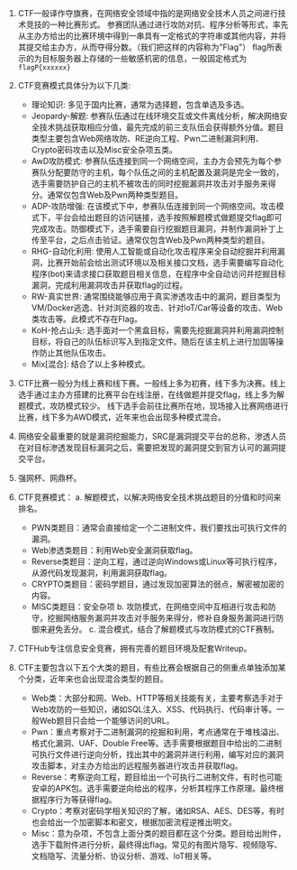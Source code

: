  1. CTF一般译作夺旗赛，在网络安全领域中指的是网络安全技术人员之间进行技术竞技的一种比赛形式。
   参赛团队通过进行攻防对抗、程序分析等形式，率先从主办方给出的比赛环境中得到一串具有一定格式的字符串或其他内容，并将其提交给主办方，从而夺得分数。（我们把这样的内容称为"Flag"）
   flag所表示的为目标服务器上存储的一些敏感机密的信息，一般固定格式为`flagP{xxxxxx}`

2. CTF竞赛模式具体分为以下几类:
   - 理论知识: 多见于国内比赛，通常为选择题，包含单选及多选。
   - Jeopardy-解题: 参赛队伍通过在线环境交互或文件离线分析，解决网络安全技术挑战获取相应分值，最先完成的前三支队伍会获得额外分值。题目类型主要包含Web网络攻防、RE逆向工程、Pwn二进制漏洞利用、Crypto密码攻击以及Misc安全杂项五类。
   - AwD攻防模式: 参赛队伍连接到同一个网络空间，主办方会预先为每个参赛队分配要防守的主机，每个队伍之间的主机配置及漏洞是完全一致的，选手需要防护自己的主机不被攻击的同时挖掘漏洞并攻击对手服务来得分。通常仅包含Web及Pwn两种类型题目。
   - ADP-攻防增强: 在该模式下中，参赛队伍连接到同一个网络空间。攻击模式下，平台会给出题目的访问链接，选手按照解题模式做题提交flag即可完成攻击。防御模式下，选手需要自行挖掘题目漏洞，并制作漏洞补丁上传至平台，之后点击验证。通常仅包含Web及Pwn两种类型的题目。
   - RHG-自动化利用: 使用人工智能或自动化攻击程序来全自动挖掘并利用漏洞，比赛开始前会给出测试环境以及相关接口文档，选手需要编写自动化程序(bot)来请求接口获取题目相关信息，在程序中全自动访问并挖掘目标漏洞，完成利用漏洞攻击并获取flag的过程。
   - RW-真实世界: 通常围绕能够应用于真实渗透攻击中的漏洞，题目类型为VM/Docker逃逸、针对浏览器的攻击、针对loT/Car等设备的攻击、Web类攻击等。此模式不存在Flag。
   - KoH-抢占山头: 选手面对一个黑盒目标，需要先挖掘漏洞并利用漏洞控制目标，将自己的队伍标识写入到指定文件。随后在该主机上进行加固等操作防止其他队伍攻击。
   - Mix[混合]: 结合了以上多种模式。

3. CTF比赛一般分为线上赛和线下赛。一般线上多为初赛，线下多为决赛。线上选手通过主办方搭建的比赛平台在线注册，在线做题并提交flag，线上多为解题模式，攻防模式较少。
   线下选手会前往比赛所在地，现场接入比赛网络进行比赛，线下多为AWD模式，近年来也会出现多种模式混合。

4. 网络安全最重要的就是漏洞挖掘能力，SRC是漏洞提交平台的总称，渗透人员在对目标渗透发现目标漏洞之后，需要把发现的漏洞提交到官方认可的漏洞提交平台。

5. 强网杯、网鼎杯。

6. CTF竞赛模式：
   a. 解题模式，以解决网络安全技术挑战题目的分值和时间来排名。
      - PWN类题目：通常会直接给定一个二进制文件，我们要找出可执行文件的漏洞。
      - Web渗透类题目：利用Web安全漏洞获取flag。
      - Reverse类题目：逆向工程，通过逆向Windows或Linux等可执行程序，从源代码发现漏洞，利用漏洞获取flag。
      - CRYPTO类题目：密码学题目，通过发现加密算法的弱点，解密被加密的内容。
      - MISC类题目：安全杂项
   b. 攻防模式，在网络空间中互相进行攻击和防守，挖掘网络服务漏洞并攻击对手服务来得分，修补自身服务漏洞进行防御来避免丢分。
   c. 混合模式，结合了解题模式与攻防模式的CTF赛制。

7. CTFHub专注信息安全竞赛，拥有完善的题目环境及配套Writeup。

8. CTF主要包含以下五个大类的题目，有些比赛会根据自己的侧重点单独添加某个分类，近年来也会出现混合类型的题目。
   - Web类：大部分和网、Web、HTTP等相关技能有关，主要考察选手对于Web攻防的一些知识，诸如SQL注入、XSS、代码执行、代码审计等。一般Web题目只会给一个能够访问的URL。
   - Pwn：重点考察对于二进制漏洞的挖掘和利用，考点通常在于堆栈溢出、格式化漏洞、UAF、Double Free等。选手需要根据题目中给出的二进制可执行文件进行逆向分析，找出其中的漏洞并进行利用，编写对应的漏洞攻击脚本，对主办方给出的远程服务器进行攻击并获取flag。
   - Reverse：考察逆向工程，题目给出一个可执行二进制文件，有时也可能安卓的APK包。选手需要逆向给出的程序，分析其程序工作原理。最终根据程序行为等获得flag。
   - Crypto：考察对密码学相关知识的了解，诸如RSA、AES、DES等，有时也会给出一个加密脚本和密文，根据加密流程逆推出明文。
   - Misc：意为杂项，不包含上面分类的题目都在这个分类。题目给出附件，选手下载附件进行分析，最终得出flag。常见的有图片隐写、视频隐写、文档隐写、流量分析、协议分析、游戏、loT相关等。

